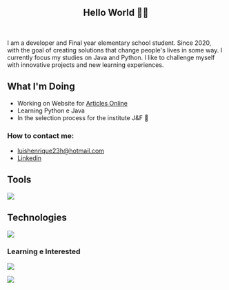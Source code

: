 <h2 align="center">Hello World 👨‍💻</h2>
</br>

  I am a developer and Final year elementary school student. Since 2020, with the goal of creating solutions that change people's lives in some way. I currently focus my studies on Java and Python.
I like to challenge myself with innovative projects and new learning experiences.

## What I'm Doing

- Working on Website for [Articles Online](https://artigo-livre.onrender.com/)
- Learning Python e Java
- In the selection process for the institute J&F 🎉
<h3>How to contact me: </h3>

-  luishenrique23h@hotmail.com
-  <a href="https://www.linkedin.com/in/luismede/">Linkedin</a>

## Tools

<a href="https://github.com/luismede"><img src="https://skillicons.dev/icons?i=arduino,postman,git,docker,linux,vscode,idea,pycharm"></a>

## Technologies

<a href="https://github.com/luismede"><img src="https://skillicons.dev/icons?i=js,python,nodejs,electron,tailwind,firebase,"></a>

### Learning e Interested
<p align="left"> <a href="https://github.com/luismede"><img src="https://skillicons.dev/icons?i=java,python"></a><p align="left"> <a href="https://github.com/luismede"><img src="https://skillicons.dev/icons?i=spring,kotlin,aws"></a></p>


